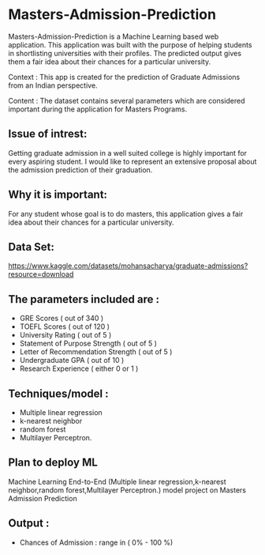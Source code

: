 # Masters-Admission-Prediction
Masters-Admission-Prediction is a Machine Learning based web application. This application was built with the purpose of helping students in shortlisting universities with their profiles. The predicted output gives them a fair idea about their chances for a particular university.

Context : This app is created for the prediction of Graduate Admissions from an Indian perspective.

Content : The dataset contains several parameters which are considered important during the application for Masters Programs.
## Issue of intrest: 
Getting graduate admission in a well suited college is highly important for every aspiring student. I would like to represent an extensive proposal about the admission prediction of their graduation. 
## Why it is important:
For any student whose goal is to do masters, this application gives a fair idea about their chances for a particular university.
## Data Set:
https://www.kaggle.com/datasets/mohansacharya/graduate-admissions?resource=download

## The parameters included are :
- GRE Scores ( out of 340 )
- TOEFL Scores ( out of 120 )
- University Rating ( out of 5 )
- Statement of Purpose Strength ( out of 5 )
- Letter of Recommendation Strength ( out of 5 )
- Undergraduate GPA ( out of 10 )
- Research Experience ( either 0 or 1 )
## Techniques/model : 
 - Multiple linear regression
 - k-nearest neighbor 
 - random forest
 - Multilayer Perceptron.
## Plan to deploy ML

Machine Learning End-to-End (Multiple linear regression,k-nearest neighbor,random forest,Multilayer Perceptron.) model project on Masters Admission Prediction

## Output : 
- Chances of Admission :  range in ( 0% - 100 %)
